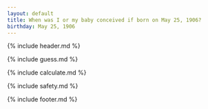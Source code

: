 ```yaml
---
layout: default
title: When was I or my baby conceived if born on May 25, 1906?
birthday: May 25, 1906
---
```


{% include header.md %}

{% include guess.md %}

{% include calculate.md %}

{% include safety.md %}

{% include footer.md %}




